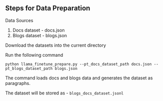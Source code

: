 ## Steps for Data Preparation

Data Sources

1. Docs dataset - docs.json
2. Blogs dataset - blogs.json

Download the datasets into the current directory

Run the following command

```
python llama_finetune_prepare.py --pt_docs_dataset_path docs.json --pt_blogs_dataset_path blogs.json
```

The command loads docs and blogs data and generates the dataset as paragraphs.

The dataset will be stored as - `blogs_docs_dataset.jsonl`